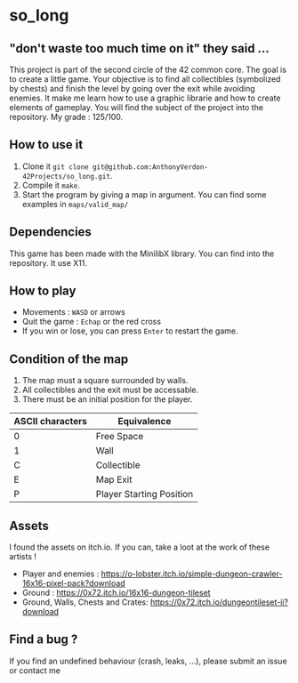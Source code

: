 # so_long

## "don't waste too much time on it" they said ... 

This project is part of the second circle of the 42 common core. The goal is to create a little game. Your objective is to find all collectibles (symbolized by chests) and finish the level by going over the exit while avoiding enemies. It make me learn how to use a graphic librarie and how to create elements of gameplay. You will find the subject of the project into the repository. My grade : 125/100.

## How to use it

1. Clone it `git clone git@github.com:AnthonyVerdon-42Projects/so_long.git`.
2. Compile it `make`.
3. Start the program by giving a map in argument. You can find some examples in `maps/valid_map/`

## Dependencies

This game has been made with the MinilibX library. You can find into the repository. It use X11.

## How to play

- Movements : `WASD` or arrows
- Quit the game : `Echap` or the red cross
- If you win or lose, you can press `Enter` to restart the game.

## Condition of the map

1. The map must a square surrounded by walls.
2. All collectibles and the exit must be accessable.
3. There must be an initial position for the player.

| ASCII characters | Equivalence |
| ---------------- | ----------- |
| 0                | Free Space  |
| 1                | Wall        |
| C                | Collectible |
| E                | Map Exit    |
| P                | Player Starting Position |


## Assets

I found the assets on itch.io. If you can, take a loot at the work of these artists !

- Player and enemies : https://o-lobster.itch.io/simple-dungeon-crawler-16x16-pixel-pack?download
- Ground : https://0x72.itch.io/16x16-dungeon-tileset
- Ground, Walls, Chests and Crates: https://0x72.itch.io/dungeontileset-ii?download

## Find a bug ?

If you find an undefined behaviour (crash, leaks, ...), please submit an issue or contact me
